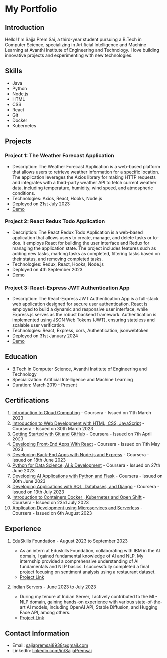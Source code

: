 # My Portfolio

## Introduction
Hello! I'm Sajja Prem Sai, a third-year student pursuing a B.Tech in Computer Science, specializing in Artificial Intelligence and Machine Learning at Avanthi Institute of Engineering and Technology. I love building innovative projects and experimenting with new technologies.

## Skills
- Java
- Python
- Node.js
- HTML
- CSS
- React
- Git
- Docker
- Kubernetes

## Projects
### Project 1: The Weather Forecast Application
- Description: The Weather Forecast Application is a web-based platform that allows users to retrieve weather information for a specific location. The application leverages the Axios library for making HTTP requests and integrates with a third-party weather API to fetch current weather data, including temperature, humidity, wind speed, and atmospheric conditions.
- Technologies: Axios, React, Hooks, Node.js
- Deployed on 21st July 2023
- [Demo](https://weather-8938.web.app/)

### Project 2: React Redux Todo Application
- Description: The React Redux Todo Application is a web-based application that allows users to create, manage, and delete tasks or to-dos. It employs React for building the user interface and Redux for managing the application state. The project includes features such as adding new tasks, marking tasks as completed, filtering tasks based on their status, and removing completed tasks.
- Technologies: Redux, React, Hooks, Node.js
- Deployed on 4th September 2023
- [Demo](https://mytodo-8938.web.app/)

### Project 3: React-Express JWT Authentication App
- Description: The React-Express JWT Authentication App is a full-stack web application designed for secure user authentication. React is employed to build a dynamic and responsive user interface, while Express.js serves as the robust backend framework. Authentication is implemented using JSON Web Tokens (JWT), ensuring stateless and scalable user verification.
- Technologies: React, Express, cors, Authentication, jsonwebtoken
- Deployed on 31st January 2024
- [Demo](https://express-authentication-client.onrender.com)

## Education
- B.Tech in Computer Science, Avanthi Institute of Engineering and Technology
- Specialization: Artificial Intelligence and Machine Learning
- Duration: March 2019 - Present

## Certifications
1. [Introduction to Cloud Computing](https://www.coursera.org/account/accomplishments/certificate/R6PWBXM587VS) - Coursera - Issued on 11th March 2023
2. [Introduction to Web Development with HTML, CSS, JavaScript](https://www.coursera.org/account/accomplishments/certificate/PYPQBGAYVSAC) - Coursera - Issued on 30th March 2023
3. [Getting Started with Git and GitHub](https://www.coursera.org/account/accomplishments/certificate/P4728P25UB88) - Coursera - Issued on 7th April 2023
4. [Developing Front-End Apps With React](https://www.coursera.org/account/accomplishments/certificate/HS6YMZZSRBAP) - Coursera - Issued on 11th May 2023
5. [Developing Back-End Apps with Node.js and Express](https://www.coursera.org/account/accomplishments/certificate/GGHQK9U9N3GY) - Coursera - Issued on 18th June 2023
6. [Python for Data Science, AI & Development](https://www.coursera.org/account/accomplishments/certificate/ZH3G5CNW8R3B) - Coursera - Issued on 27th June 2023
7. [Developing AI Applications with Python and Flask](https://www.coursera.org/account/accomplishments/certificate/2HKPUVTV8HNQ) - Coursera - Issued on 30th June 2023
8. [Developing Applications with SQL, Databases, and Django](https://www.coursera.org/account/accomplishments/certificate/LGE29K4XJXT7) - Coursera - Issued on 13th July 2023
9. [Introduction to Containers Docker , Kubernetes and Open Shift](https://www.coursera.org/account/accomplishments/certificate/PDP43CPSWLFV) - Coursera - Issued on 23rd July 2023
10. [Application Development using Microservices and Serverless](https://www.coursera.org/account/accomplishments/certificate/DDUGMAWECZRB) - Coursera - Issued on 6th August 2023

## Experience
1. EduSkills Foundation - August 2023 to September 2023
    - As an intern at Eduskills Foundation, collaborating with IBM in the AI domain, I gained fundamental knowledge of AI and NLP. My internship provided a comprehensive understanding of AI fundamentals and NLP basics. I successfully completed a final project focusing on sentiment analysis using a restaurant dataset.
    - [Project Link](https://github.com/SajjaPremsai/Internships/tree/master/IBM-EduSkills)

2. Indian Servers - June 2023 to July 2023
    - During my tenure at Indian Server, I actively contributed to the ML-NLP domain, gaining hands-on experience with various state-of-the-art AI models, including OpenAI API, Stable Diffusion, and Hugging Face API, among others.
    - [Project Link](https://github.com/SajjaPremsai/Internships/tree/master/Indian%20Servers/Finetuning_Llama2)

## Contact Information
- Email: [sajjapremsai8938@gmail.com](mailto:sajjapremsai8938@gmail.com)
- LinkedIn: [linkedin.com/in/SajjaPremsai](https://www.linkedin.com/in/SajjaPremsai)
